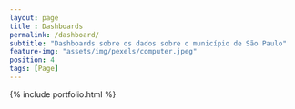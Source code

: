 ```yaml
--- 
layout: page
title : Dashboards
permalink: /dashboard/
subtitle: "Dashboards sobre os dados sobre o município de São Paulo" 
feature-img: "assets/img/pexels/computer.jpeg"
position: 4
tags: [Page]
---
```


{% include portfolio.html %}
